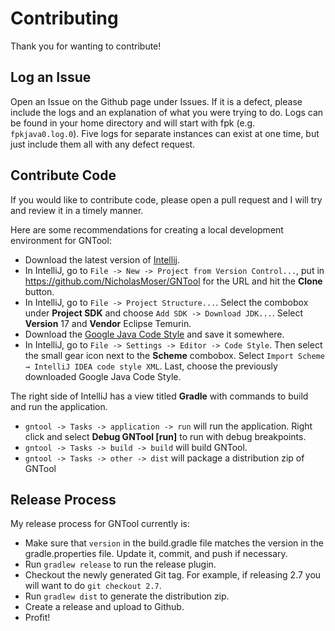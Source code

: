 # Contributing

Thank you for wanting to contribute!

## Log an Issue

Open an Issue on the Github page under Issues. If it is a defect, please include the logs and an
explanation of what you were trying to do. Logs can be found in your home directory and will start
with fpk (e.g. `fpkjava0.log.0`). Five logs for separate instances can exist at one time, but just
include them all with any defect request.

## Contribute Code

If you would like to contribute code, please open a pull request and I will try and review it in a
timely manner.

Here are some recommendations for creating a local development environment for GNTool:

- Download the latest version of [Intellij](https://www.jetbrains.com/idea/).
- In IntelliJ, go to `File -> New -> Project from Version Control...`,
  put in https://github.com/NicholasMoser/GNTool for the URL and hit the **Clone** button.
- In IntelliJ, go to `File -> Project Structure...`. Select the combobox under **Project SDK** and
  choose `Add SDK -> Download JDK...`. Select **Version** 17 and **Vendor** Eclipse Temurin.
- Download the [Google Java Code Style](https://github.com/google/styleguide/raw/gh-pages/intellij-java-google-style.xml)
  and save it somewhere.
- In IntelliJ, go to `File -> Settings -> Editor -> Code Style`. Then select the small gear icon
  next to the **Scheme** combobox. Select `Import Scheme → IntelliJ IDEA code style XML`. Last, 
  choose the previously downloaded Google Java Code Style.

The right side of IntelliJ has a view titled **Gradle** with commands to build and run the
application.

- `gntool -> Tasks -> application -> run` will run the application. Right click and select
  **Debug GNTool [run]** to run with debug breakpoints.
- `gntool -> Tasks -> build -> build` will build GNTool.
- `gntool -> Tasks -> other -> dist` will package a distribution zip of GNTool

## Release Process

My release process for GNTool currently is:

- Make sure that `version` in the build.gradle file matches the version in the gradle.properties file. Update it, commit, and push if necessary.
- Run `gradlew release` to run the release plugin.
- Checkout the newly generated Git tag. For example, if releasing 2.7 you will want to do `git checkout 2.7`.
- Run `gradlew dist` to generate the distribution zip.
- Create a release and upload to Github.
- Profit!
